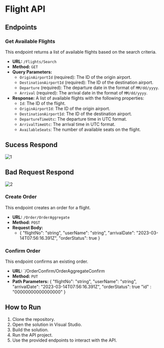 
# Flight API

## Endpoints

### Get Available Flights

This endpoint returns a list of available flights based on the search criteria.

-   **URL:** `/Flights/Search`
-   **Method:** `GET`
-   **Query Parameters:**
    -   `OriginAirportId` (required): The ID of the origin airport.
    -   `DestinationAirportId` (required): The ID of the destination airport.
    -   `Departure` (required): The departure date in the format of `MM/dd/yyyy`.
    -   `Arrival` (required): The arrival date in the format of `MM/dd/yyyy`.
-   **Response:** A list of available flights with the following properties:
    -   `Id`: The ID of the flight.
    -   `OriginAirportId`: The ID of the origin airport.
    -   `DestinationAirportId`: The ID of the destination airport.
    -   `DepartureTimeUtc`: The departure time in UTC format.
    -   `ArrivalTimeUtc`: The arrival time in UTC format.
    -   `AvailableSeats`: The number of available seats on the flight.

## Sucess Respond

![1](https://user-images.githubusercontent.com/60961883/224935344-63d9245b-62b9-4a71-8b75-d1daf2c23726.JPG)

## Bad Request Respond
![2](https://user-images.githubusercontent.com/60961883/224935797-19f2d656-3606-48d8-afb4-43315aec10eb.JPG)

### Create Order

This endpoint creates an order for a flight.

-   **URL:** `/Order/OrderAggregate`
-   **Method:** `POST`
-   **Request Body:**
    -   {
		       "flightNo": "string",
			  "userName": "string",
			  "arrivalDate": "2023-03-14T07:56:16.391Z",
			  "orderStatus": true
        }
	

### Confirm Order

This endpoint confirms an existing order.

-   **URL:** `/OrderConfirm/OrderAggregateConfirm
-   **Method:** `PUT`
-   **Path Parameters:**
    {
			  "flightNo": "string",
			  "userName": "string",
			  "arrivalDate": "2023-03-14T07:56:16.391Z",
			  "orderStatus": true
			  "id" : "00000000000000000"
}
    


## How to Run

1.  Clone the repository.
2.  Open the solution in Visual Studio.
3.  Build the solution.
4.  Run the API project.
5.  Use the provided endpoints to interact with the API.
